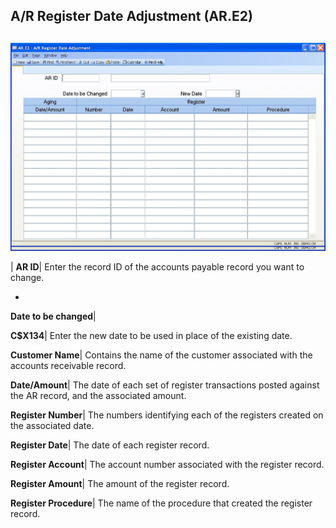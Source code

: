 ## A/R Register Date Adjustment (AR.E2)
<PageHeader />

##

![](./AR-E2-1.jpg)

| **AR ID**|  Enter the record ID of the accounts payable record you want to
change.

-  
**Date to be changed**|

**C$X134**|  Enter the new date to be used in place of the existing date.

**Customer Name**|  Contains the name of the customer associated with the
accounts receivable record.

**Date/Amount**|  The date of each set of register transactions posted against
the AR record, and the associated amount.

**Register Number**|  The numbers identifying each of the registers created on
the associated date.

**Register Date**|  The date of each register record.

**Register Account**|  The account number associated with the register record.

**Register Amount**|  The amount of the register record.

**Register Procedure**|  The name of the procedure that created the register
record.


<badge text= "Version 8.10.57 " vertical="middle" />

<PageFooter />
